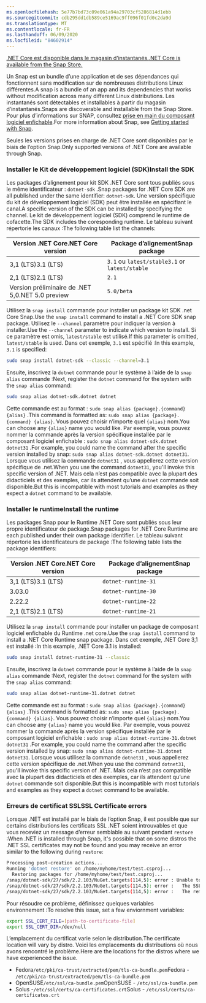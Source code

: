 ```yaml
---
ms.openlocfilehash: 5e77b7bd73c09e061a94a29703cf5286814d1ebb
ms.sourcegitcommit: cdb295dd1db589ce5169ac9ff096f01fd0c2da9d
ms.translationtype: MT
ms.contentlocale: fr-FR
ms.lasthandoff: 06/09/2020
ms.locfileid: "84602914"
---
```


[<span data-ttu-id="7ad44-101">.NET Core est disponible dans le magasin d’instantanés.</span><span class="sxs-lookup"><span data-stu-id="7ad44-101">.NET Core is available from the Snap Store.</span></span>](https://snapcraft.io/dotnet-sdk)

<span data-ttu-id="7ad44-102">Un Snap est un bundle d’une application et de ses dépendances qui fonctionnent sans modification sur de nombreuses distributions Linux différentes.</span><span class="sxs-lookup"><span data-stu-id="7ad44-102">A snap is a bundle of an app and its dependencies that works without modification across many different Linux distributions.</span></span> <span data-ttu-id="7ad44-103">Les instantanés sont détectables et installables à partir du magasin d’instantanés.</span><span class="sxs-lookup"><span data-stu-id="7ad44-103">Snaps are discoverable and installable from the Snap Store.</span></span> <span data-ttu-id="7ad44-104">Pour plus d’informations sur SNAP, consultez [prise en main du composant logiciel enfichable](https://snapcraft.io/docs/getting-started).</span><span class="sxs-lookup"><span data-stu-id="7ad44-104">For more information about Snap, see [Getting started with Snap](https://snapcraft.io/docs/getting-started).</span></span>

<span data-ttu-id="7ad44-105">Seules les versions prises en charge de .NET Core sont disponibles par le biais de l’option Snap.</span><span class="sxs-lookup"><span data-stu-id="7ad44-105">Only supported versions of .NET Core are available through Snap.</span></span>

### <a name="install-the-sdk"></a><span data-ttu-id="7ad44-106">Installer le Kit de développement logiciel (SDK)</span><span class="sxs-lookup"><span data-stu-id="7ad44-106">Install the SDK</span></span>

<span data-ttu-id="7ad44-107">Les packages d’alignement pour kit SDK .NET Core sont tous publiés sous le même identificateur : `dotnet-sdk` .</span><span class="sxs-lookup"><span data-stu-id="7ad44-107">Snap packages for .NET Core SDK are all published under the same identifier: `dotnet-sdk`.</span></span> <span data-ttu-id="7ad44-108">Une version spécifique du kit de développement logiciel (SDK) peut être installée en spécifiant le canal.</span><span class="sxs-lookup"><span data-stu-id="7ad44-108">A specific version of the SDK can be installed by specifying the channel.</span></span> <span data-ttu-id="7ad44-109">Le kit de développement logiciel (SDK) comprend le runtime de cofacette.</span><span class="sxs-lookup"><span data-stu-id="7ad44-109">The SDK includes the coresponding runtime.</span></span> <span data-ttu-id="7ad44-110">Le tableau suivant répertorie les canaux :</span><span class="sxs-lookup"><span data-stu-id="7ad44-110">The following table list the channels:</span></span>

| <span data-ttu-id="7ad44-111">Version .NET Core</span><span class="sxs-lookup"><span data-stu-id="7ad44-111">.NET Core version</span></span> | <span data-ttu-id="7ad44-112">Package d’alignement</span><span class="sxs-lookup"><span data-stu-id="7ad44-112">Snap package</span></span>             |
|-------------------|--------------------------|
| <span data-ttu-id="7ad44-113">3,1 (LTS)</span><span class="sxs-lookup"><span data-stu-id="7ad44-113">3.1 (LTS)</span></span>         | <span data-ttu-id="7ad44-114">`3.1` ou `latest/stable`</span><span class="sxs-lookup"><span data-stu-id="7ad44-114">`3.1` or `latest/stable`</span></span> |
| <span data-ttu-id="7ad44-115">2,1 (LTS)</span><span class="sxs-lookup"><span data-stu-id="7ad44-115">2.1 (LTS)</span></span>         | `2.1`                    |
| <span data-ttu-id="7ad44-116">Version préliminaire de .NET 5,0</span><span class="sxs-lookup"><span data-stu-id="7ad44-116">.NET 5.0 preview</span></span>  | `5.0/beta`               |

<span data-ttu-id="7ad44-117">Utilisez la `snap install` commande pour installer un package kit SDK .net Core Snap.</span><span class="sxs-lookup"><span data-stu-id="7ad44-117">Use the `snap install` command to install a .NET Core SDK snap package.</span></span> <span data-ttu-id="7ad44-118">Utilisez le `--channel` paramètre pour indiquer la version à installer.</span><span class="sxs-lookup"><span data-stu-id="7ad44-118">Use the `--channel` parameter to indicate which version to install.</span></span> <span data-ttu-id="7ad44-119">Si ce paramètre est omis, `latest/stable` est utilisé.</span><span class="sxs-lookup"><span data-stu-id="7ad44-119">If this parameter is omitted, `latest/stable` is used.</span></span> <span data-ttu-id="7ad44-120">Dans cet exemple, `3.1` est spécifié :</span><span class="sxs-lookup"><span data-stu-id="7ad44-120">In this example, `3.1` is specified:</span></span>

```bash
sudo snap install dotnet-sdk --classic --channel=3.1
```

<span data-ttu-id="7ad44-121">Ensuite, inscrivez la `dotnet` commande pour le système à l’aide de la `snap alias` commande :</span><span class="sxs-lookup"><span data-stu-id="7ad44-121">Next, register the `dotnet` command for the system with the `snap alias` command:</span></span>

```bash
sudo snap alias dotnet-sdk.dotnet dotnet
```

<span data-ttu-id="7ad44-122">Cette commande est au format : `sudo snap alias {package}.{command} {alias}` .</span><span class="sxs-lookup"><span data-stu-id="7ad44-122">This command is formatted as: `sudo snap alias {package}.{command} {alias}`.</span></span> <span data-ttu-id="7ad44-123">Vous pouvez choisir n’importe quel `{alias}` nom.</span><span class="sxs-lookup"><span data-stu-id="7ad44-123">You can choose any `{alias}` name you would like.</span></span> <span data-ttu-id="7ad44-124">Par exemple, vous pouvez nommer la commande après la version spécifique installée par le composant logiciel enfichable : `sudo snap alias dotnet-sdk.dotnet dotnet31` .</span><span class="sxs-lookup"><span data-stu-id="7ad44-124">For example, you could name the command after the specific version installed by snap: `sudo snap alias dotnet-sdk.dotnet dotnet31`.</span></span> <span data-ttu-id="7ad44-125">Lorsque vous utilisez la commande `dotnet31` , vous appellerez cette version spécifique de .net.</span><span class="sxs-lookup"><span data-stu-id="7ad44-125">When you use the command `dotnet31`, you'll invoke this specific version of .NET.</span></span> <span data-ttu-id="7ad44-126">Mais cela n’est pas compatible avec la plupart des didacticiels et des exemples, car ils attendent qu’une `dotnet` commande soit disponible.</span><span class="sxs-lookup"><span data-stu-id="7ad44-126">But this is incompatible with most tutorials and examples as they expect a `dotnet` command to be available.</span></span>

### <a name="install-the-runtime"></a><span data-ttu-id="7ad44-127">Installer le runtime</span><span class="sxs-lookup"><span data-stu-id="7ad44-127">Install the runtime</span></span>

<span data-ttu-id="7ad44-128">Les packages Snap pour le Runtime .NET Core sont publiés sous leur propre identificateur de package.</span><span class="sxs-lookup"><span data-stu-id="7ad44-128">Snap packages for .NET Core Runtime are each published under their own package identifier.</span></span> <span data-ttu-id="7ad44-129">Le tableau suivant répertorie les identificateurs de package :</span><span class="sxs-lookup"><span data-stu-id="7ad44-129">The following table lists the package identifiers:</span></span>

| <span data-ttu-id="7ad44-130">Version .NET Core</span><span class="sxs-lookup"><span data-stu-id="7ad44-130">.NET Core version</span></span> | <span data-ttu-id="7ad44-131">Package d’alignement</span><span class="sxs-lookup"><span data-stu-id="7ad44-131">Snap package</span></span>        |
|-------------------|---------------------|
| <span data-ttu-id="7ad44-132">3,1 (LTS)</span><span class="sxs-lookup"><span data-stu-id="7ad44-132">3.1 (LTS)</span></span>         | `dotnet-runtime-31` |
| <span data-ttu-id="7ad44-133">3.0</span><span class="sxs-lookup"><span data-stu-id="7ad44-133">3.0</span></span>               | `dotnet-runtime-30` |
| <span data-ttu-id="7ad44-134">2.2</span><span class="sxs-lookup"><span data-stu-id="7ad44-134">2.2</span></span>               | `dotnet-runtime-22` |
| <span data-ttu-id="7ad44-135">2,1 (LTS)</span><span class="sxs-lookup"><span data-stu-id="7ad44-135">2.1 (LTS)</span></span>         | `dotnet-runtime-21` |

<span data-ttu-id="7ad44-136">Utilisez la `snap install` commande pour installer un package de composant logiciel enfichable du Runtime .net core.</span><span class="sxs-lookup"><span data-stu-id="7ad44-136">Use the `snap install` command to install a .NET Core Runtime snap package.</span></span> <span data-ttu-id="7ad44-137">Dans cet exemple, .NET Core 3,1 est installé :</span><span class="sxs-lookup"><span data-stu-id="7ad44-137">In this example, .NET Core 3.1 is installed:</span></span>

```bash
sudo snap install dotnet-runtime-31 --classic
```

<span data-ttu-id="7ad44-138">Ensuite, inscrivez la `dotnet` commande pour le système à l’aide de la `snap alias` commande :</span><span class="sxs-lookup"><span data-stu-id="7ad44-138">Next, register the `dotnet` command for the system with the `snap alias` command:</span></span>

```bash
sudo snap alias dotnet-runtime-31.dotnet dotnet
```

<span data-ttu-id="7ad44-139">Cette commande est au format : `sudo snap alias {package}.{command} {alias}` .</span><span class="sxs-lookup"><span data-stu-id="7ad44-139">This command is formatted as: `sudo snap alias {package}.{command} {alias}`.</span></span> <span data-ttu-id="7ad44-140">Vous pouvez choisir n’importe quel `{alias}` nom.</span><span class="sxs-lookup"><span data-stu-id="7ad44-140">You can choose any `{alias}` name you would like.</span></span> <span data-ttu-id="7ad44-141">Par exemple, vous pouvez nommer la commande après la version spécifique installée par le composant logiciel enfichable : `sudo snap alias dotnet-runtime-31.dotnet dotnet31` .</span><span class="sxs-lookup"><span data-stu-id="7ad44-141">For example, you could name the command after the specific version installed by snap: `sudo snap alias dotnet-runtime-31.dotnet dotnet31`.</span></span> <span data-ttu-id="7ad44-142">Lorsque vous utilisez la commande `dotnet31` , vous appellerez cette version spécifique de .net.</span><span class="sxs-lookup"><span data-stu-id="7ad44-142">When you use the command `dotnet31`, you'll invoke this specific version of .NET.</span></span> <span data-ttu-id="7ad44-143">Mais cela n’est pas compatible avec la plupart des didacticiels et des exemples, car ils attendent qu’une `dotnet` commande soit disponible.</span><span class="sxs-lookup"><span data-stu-id="7ad44-143">But this is incompatible with most tutorials and examples as they expect a `dotnet` command to be available.</span></span>

### <a name="ssl-certificate-errors"></a><span data-ttu-id="7ad44-144">Erreurs de certificat SSL</span><span class="sxs-lookup"><span data-stu-id="7ad44-144">SSL Certificate errors</span></span>

<span data-ttu-id="7ad44-145">Lorsque .NET est installé par le biais de l’option Snap, il est possible que sur certains distributions les certificats SSL .NET soient introuvables et que vous receviez un message d’erreur semblable au suivant pendant `restore` :</span><span class="sxs-lookup"><span data-stu-id="7ad44-145">When .NET is installed through Snap, it's possible that on some distros the .NET SSL certificates may not be found and you may receive an error similar to the following during `restore`:</span></span>

```bash
Processing post-creation actions...
Running 'dotnet restore' on /home/myhome/test/test.csproj...
  Restoring packages for /home/myhome/test/test.csproj...
/snap/dotnet-sdk/27/sdk/2.2.103/NuGet.targets(114,5): error : Unable to load the service index for source https://api.nuget.org/v3/index.json. [/home/myhome/test/test.csproj]
/snap/dotnet-sdk/27/sdk/2.2.103/NuGet.targets(114,5): error :   The SSL connection could not be established, see inner exception. [/home/myhome/test/test.csproj]
/snap/dotnet-sdk/27/sdk/2.2.103/NuGet.targets(114,5): error :   The remote certificate is invalid according to the validation procedure. [/home/myhome/test/test.csproj]
```

<span data-ttu-id="7ad44-146">Pour résoudre ce problème, définissez quelques variables environnement :</span><span class="sxs-lookup"><span data-stu-id="7ad44-146">To resolve this issue, set a few enviornment variables:</span></span>

```bash
export SSL_CERT_FILE=[path-to-certificate-file]
export SSL_CERT_DIR=/dev/null
```

<span data-ttu-id="7ad44-147">L’emplacement du certificat varie selon le distribution.</span><span class="sxs-lookup"><span data-stu-id="7ad44-147">The certificate location will vary by distro.</span></span> <span data-ttu-id="7ad44-148">Voici les emplacements du distributions où nous avons rencontré le problème.</span><span class="sxs-lookup"><span data-stu-id="7ad44-148">Here are the locations for the distros where we have experienced the issue.</span></span>

* <span data-ttu-id="7ad44-149">Fedora`/etc/pki/ca-trust/extracted/pem/tls-ca-bundle.pem`</span><span class="sxs-lookup"><span data-stu-id="7ad44-149">Fedora - `/etc/pki/ca-trust/extracted/pem/tls-ca-bundle.pem`</span></span>
* <span data-ttu-id="7ad44-150">OpenSUSE`/etc/ssl/ca-bundle.pem`</span><span class="sxs-lookup"><span data-stu-id="7ad44-150">OpenSUSE - `/etc/ssl/ca-bundle.pem`</span></span>
* <span data-ttu-id="7ad44-151">Solus -`/etc/ssl/certs/ca-certificates.crt`</span><span class="sxs-lookup"><span data-stu-id="7ad44-151">Solus - `/etc/ssl/certs/ca-certificates.crt`</span></span>
